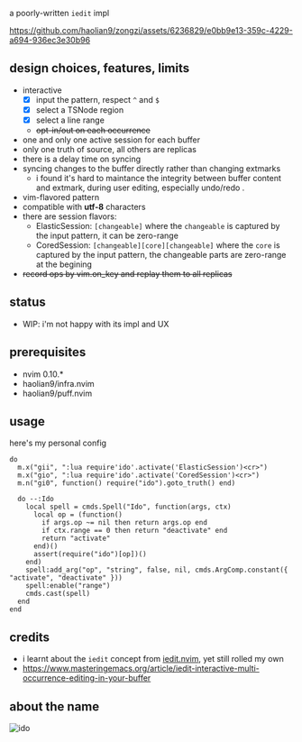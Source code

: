 a poorly-written `iedit` impl

https://github.com/haolian9/zongzi/assets/6236829/e0bb9e13-359c-4229-a694-936ec3e30b96


## design choices, features, limits
* interactive
  * [x] input the pattern, respect `^` and `$`
  * [x] select a TSNode region
  * [x] select a line range
  * ~~opt-in/out on each occurrence~~
* one and only one active session for each buffer
* only one truth of source, all others are replicas
* there is a delay time on syncing
* syncing changes to the buffer directly rather than changing extmarks
  * i found it's hard to maintance the integrity between buffer content and extmark, during
    user editing, especially undo/redo .
* vim-flavored pattern
* compatible with **utf-8** characters
* there are session flavors:
  * ElasticSession: `[changeable]` where the `changeable` is captured by the input pattern, it can be zero-range
  * CoredSession: `[changeable][core][changeable]` where the `core` is captured by the input pattern, the changeable parts are zero-range at the begining
* ~~record ops by vim.on_key and replay them to all replicas~~

## status
* WIP: i'm not happy with its impl and UX

## prerequisites
* nvim 0.10.*
* haolian9/infra.nvim
* haolian9/puff.nvim

## usage
here's my personal config
```
do
  m.x("gii", ":lua require'ido'.activate('ElasticSession')<cr>")
  m.x("gio", ":lua require'ido'.activate('CoredSession')<cr>")
  m.n("gi0", function() require("ido").goto_truth() end)

  do --:Ido
    local spell = cmds.Spell("Ido", function(args, ctx)
      local op = (function()
        if args.op ~= nil then return args.op end
        if ctx.range == 0 then return "deactivate" end
        return "activate"
      end)()
      assert(require("ido")[op])()
    end)
    spell:add_arg("op", "string", false, nil, cmds.ArgComp.constant({ "activate", "deactivate" }))
    spell:enable("range")
    cmds.cast(spell)
  end
end
```

## credits
* i learnt about the `iedit` concept from [iedit.nvim](https://github.com/altermo/iedit.nvim), yet still rolled my own
* https://www.masteringemacs.org/article/iedit-interactive-multi-occurrence-editing-in-your-buffer

## about the name

![ido](https://github.com/haolian9/zongzi/assets/6236829/823975ca-9300-4f50-9d2c-94a048e1539e)

